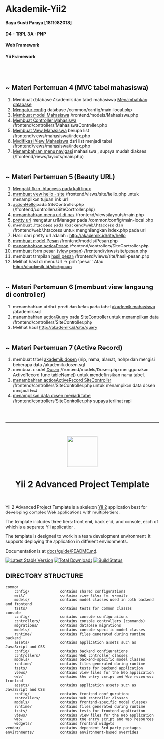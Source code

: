 # Akademik-Yii2
#### Bayu Gusti Paraya [1811082018]
#### D4 - TRPL 3A - PNP
#### Web Framework
#### Yii Framework
<br><br>
## ~ Materi Pertemuan 4  (MVC tabel mahasiswa)
1. Membuat database Akademik dan tabel mahasiswa [Menambahkan database](https://github.com/bayugustiparaya/Akademik-Yii2/commit/2be2a0c29db6def2b7a4a4055148ddb8d1fb79dd)
2. [Mengatur config](https://github.com/bayugustiparaya/Akademik-Yii2/commit/15d62b983906de5ece4364c63714b4e709d418cd) database /common/config/main-local.php 
3. [Membuat model Mahasiswa](https://github.com/bayugustiparaya/Akademik-Yii2/commit/a34ca0b276816667db4f20aac532233292c3b71e) /frontend/models/Mahasiswa.php
4. [Membuat Controller Mahasiswa](https://github.com/bayugustiparaya/Akademik-Yii2/commit/0a91332adafca8f861aacbb316d0afd3096afdea)  /frontend/controllers/MahasiswaController.php
5. [Membuat View Mahasiswa](https://github.com/bayugustiparaya/Akademik-Yii2/commit/da8e758c78771285e268ad7a18a1cd157ef84316) berupa list /frontend/views/mahasiswa/index.php
6. [Modifikasi View Mahasiswa](https://github.com/bayugustiparaya/Akademik-Yii2/commit/4aab12f29400501219be12baa879f7434d118e03)  dari list menjadi tabel /frontend/views/mahasiswa/index.php
7. [Menambahkan menu navigasi](https://github.com/bayugustiparaya/Akademik-Yii2/commit/2c5e3f8c84036864b2af461d1ec9812d2c8817cf) mahasiswa , supaya mudah diakses (/frontend/views/layouts/main.php)
<br><br>
## ~ Materi Pertemuan 5  (Beauty URL)
1. [Mengaktifkan .htaccess pada kali linux](http://www.andrianext.web.id/2017/02/mengaktifkan-htaccess-apache-di-linux.html)
2. [membuat view hello - site](https://github.com/bayugustiparaya/Akademik-Yii2/commit/e622d4b54f7b97d77f92719a9a348b12d355e1bc) /frontend/views/site/hello.php untuk menampilkan tujuan link url
3. [actionHello](https://github.com/bayugustiparaya/Akademik-Yii2/commit/daa8946d8bceeffb3de4ddb18b63c63257322e5f) pada SiteController.php (/frontend/controllers/SiteController.php) 
4. [menambahkan menu url di nav](https://github.com/bayugustiparaya/Akademik-Yii2/commit/0f1e2014fc85eea30432d018d6726665c43ff282) /frontend/views/layouts/main.php
5. [pretty url](https://github.com/bayugustiparaya/Akademik-Yii2/commit/3c912ae3260defb78f96ac421bb6106743564c9e) mengatur urlManager pada /common/config/main-local.php
6. [membuat .htaccess](https://github.com/bayugustiparaya/Akademik-Yii2/commit/17b4fe101598eb064b1792982e1b960cacbcc739) pada /backend/web/.htaccess dan /frontend/web/.htaccess untuk menghilangkan index.php pada url
7. Hasil dari pretty url adalah : http://akademik.id/site/hello
8. [membuat model Pesan](https://github.com/bayugustiparaya/Akademik-Yii2/commit/560e0a400628c84d8863232c282bf551a30f800a) /frontend/models/Pesan.php 
9. [menambahkan actionPesan](https://github.com/bayugustiparaya/Akademik-Yii2/commit/ebd3864382de4b2dac1c68c8e7bb106584f7950e) /frontend/controllers/SiteController.php 
10. membuat form pesan [(view pesan)](https://github.com/bayugustiparaya/Akademik-Yii2/commit/0a78711fb82f9700418bf362ea28c9eb8c8e49b9) /frontend/views/site/pesan.php
11. membuat tampilan [hasil pesan](https://github.com/bayugustiparaya/Akademik-Yii2/commit/854571805eb242c128d6456037b075534795922c) /frontend/views/site/hasil-pesan.php
12. Melihat hasil di menu Url -> pilih 'pesan' Atau http://akademik.id/site/pesan
<br><br>
## ~ Materi Pertemuan 6 (membuat view langsung di controller)
1. menambahkan atribut prodi dan kelas pada tabel [akademik.mahasiswa](https://github.com/bayugustiparaya/Akademik-Yii2/commit/03fef4fabd34af2fae9e33b8b17aa3380130f43e) /akademik.sql
2. manambahkan [actionQuery](https://github.com/bayugustiparaya/Akademik-Yii2/commit/b6039e93ddc48d2992cb4c2a05207f093fec919d) pada SiteController untuk menampilkan data /frontend/controllers/SiteController.php
3. Melihat hasil http://akademik.id/site/query
<br><br>
## ~ Materi Pertemuan 7 (Active Record)
1. membuat tabel [akademik.dosen](https://github.com/bayugustiparaya/Akademik-Yii2/commit/47d122514b606718bbcd931dfd7660e46c779d46) (nip, nama, alamat, nohp) dan mengisi beberapa data /akademik.dosen.sql
2. membuat model [Dosen](https://github.com/bayugustiparaya/Akademik-Yii2/commit/f57e6ec050e5ac04363a93a12852242e511cae2a) /frontend/models/Dosen.php menggunakan ActiveRecord func tableName() untuk mendefinisikan nama tabel.
3. [menambahkan actionActiveRecord SiteController](https://github.com/bayugustiparaya/Akademik-Yii2/commit/053d282f1e2af141c823fd5dc0555d325f056406) /frontend/controllers/SiteController.php untuk menampikan data dosen menjadi text
4. [menampilkan data dosen menjadi tabel](https://github.com/bayugustiparaya/Akademik-Yii2/commit/0c1a470e585b5fb0b2e7a9ee5e46d4fe47228518) /frontend/controllers/SiteController.php supaya terlihat rapi

<br><br><hr><br>
<p align="center">
    <a href="https://github.com/yiisoft" target="_blank">
        <img src="https://avatars0.githubusercontent.com/u/993323" height="100px">
    </a>
    <h1 align="center">Yii 2 Advanced Project Template</h1>
    <br>
</p>

Yii 2 Advanced Project Template is a skeleton [Yii 2](http://www.yiiframework.com/) application best for
developing complex Web applications with multiple tiers.

The template includes three tiers: front end, back end, and console, each of which
is a separate Yii application.

The template is designed to work in a team development environment. It supports
deploying the application in different environments.

Documentation is at [docs/guide/README.md](docs/guide/README.md).

[![Latest Stable Version](https://img.shields.io/packagist/v/yiisoft/yii2-app-advanced.svg)](https://packagist.org/packages/yiisoft/yii2-app-advanced)
[![Total Downloads](https://img.shields.io/packagist/dt/yiisoft/yii2-app-advanced.svg)](https://packagist.org/packages/yiisoft/yii2-app-advanced)
[![Build Status](https://travis-ci.com/yiisoft/yii2-app-advanced.svg?branch=master)](https://travis-ci.com/yiisoft/yii2-app-advanced)

DIRECTORY STRUCTURE
-------------------

```
common
    config/              contains shared configurations
    mail/                contains view files for e-mails
    models/              contains model classes used in both backend and frontend
    tests/               contains tests for common classes    
console
    config/              contains console configurations
    controllers/         contains console controllers (commands)
    migrations/          contains database migrations
    models/              contains console-specific model classes
    runtime/             contains files generated during runtime
backend
    assets/              contains application assets such as JavaScript and CSS
    config/              contains backend configurations
    controllers/         contains Web controller classes
    models/              contains backend-specific model classes
    runtime/             contains files generated during runtime
    tests/               contains tests for backend application    
    views/               contains view files for the Web application
    web/                 contains the entry script and Web resources
frontend
    assets/              contains application assets such as JavaScript and CSS
    config/              contains frontend configurations
    controllers/         contains Web controller classes
    models/              contains frontend-specific model classes
    runtime/             contains files generated during runtime
    tests/               contains tests for frontend application
    views/               contains view files for the Web application
    web/                 contains the entry script and Web resources
    widgets/             contains frontend widgets
vendor/                  contains dependent 3rd-party packages
environments/            contains environment-based overrides
```

